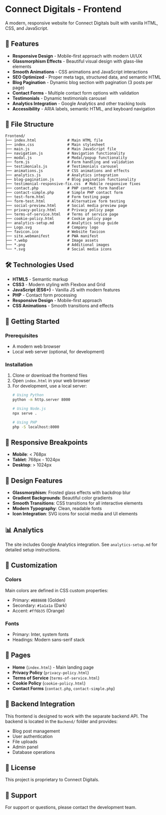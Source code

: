 # Connect Digitals - Frontend

A modern, responsive website for Connect Digitals built with vanilla HTML, CSS, and JavaScript.

## 🚀 Features

- **Responsive Design** - Mobile-first approach with modern UI/UX
- **Glassmorphism Effects** - Beautiful visual design with glass-like elements
- **Smooth Animations** - CSS animations and JavaScript interactions
- **SEO Optimized** - Proper meta tags, structured data, and semantic HTML
- **Blog Pagination** - Dynamic blog section with pagination (3 posts per page)
- **Contact Forms** - Multiple contact form options with validation
- **Testimonials** - Dynamic testimonials carousel
- **Analytics Integration** - Google Analytics and other tracking tools
- **Accessibility** - ARIA labels, semantic HTML, and keyboard navigation

## 📁 File Structure

```
Frontend/
├── index.html              # Main HTML file
├── index.css               # Main stylesheet
├── main.js                 # Main JavaScript file
├── navigation.js           # Navigation functionality
├── modal.js                # Modal/popup functionality
├── form.js                 # Form handling and validation
├── testimonials.js         # Testimonials carousel
├── animations.js           # CSS animations and effects
├── analytics.js            # Analytics integration
├── blog-pagination.js      # Blog pagination functionality
├── testimonial-responsive-fix.css  # Mobile responsive fixes
├── contact.php             # PHP contact form handler
├── contact-simple.php      # Simple PHP contact form
├── test-form.html          # Form testing page
├── form-test.html          # Alternative form testing
├── social-preview.html     # Social media preview page
├── privacy-policy.html     # Privacy policy page
├── terms-of-service.html   # Terms of service page
├── cookie-policy.html      # Cookie policy page
├── analytics-setup.md      # Analytics setup guide
├── Logo.svg                # Company logo
├── favicon.ico             # Website favicon
├── site.webmanifest        # PWA manifest
├── *.webp                  # Image assets
├── *.png                   # Additional images
└── *.svg                   # Social media icons
```

## 🛠️ Technologies Used

- **HTML5** - Semantic markup
- **CSS3** - Modern styling with Flexbox and Grid
- **JavaScript (ES6+)** - Vanilla JS with modern features
- **PHP** - Contact form processing
- **Responsive Design** - Mobile-first approach
- **CSS Animations** - Smooth transitions and effects

## 🚀 Getting Started

### Prerequisites
- A modern web browser
- Local web server (optional, for development)

### Installation
1. Clone or download the frontend files
2. Open `index.html` in your web browser
3. For development, use a local server:
   ```bash
   # Using Python
   python -m http.server 8000
   
   # Using Node.js
   npx serve .
   
   # Using PHP
   php -S localhost:8000
   ```

## 📱 Responsive Breakpoints

- **Mobile**: < 768px
- **Tablet**: 768px - 1024px
- **Desktop**: > 1024px

## 🎨 Design Features

- **Glassmorphism**: Frosted glass effects with backdrop blur
- **Gradient Backgrounds**: Beautiful color gradients
- **Smooth Transitions**: CSS transitions for all interactive elements
- **Modern Typography**: Clean, readable fonts
- **Icon Integration**: SVG icons for social media and UI elements

## 📊 Analytics

The site includes Google Analytics integration. See `analytics-setup.md` for detailed setup instructions.

## 🔧 Customization

### Colors
Main colors are defined in CSS custom properties:
- Primary: `#B8860B` (Golden)
- Secondary: `#1a1a1a` (Dark)
- Accent: `#ff6b35` (Orange)

### Fonts
- Primary: Inter, system fonts
- Headings: Modern sans-serif stack

## 📄 Pages

- **Home** (`index.html`) - Main landing page
- **Privacy Policy** (`privacy-policy.html`)
- **Terms of Service** (`terms-of-service.html`)
- **Cookie Policy** (`cookie-policy.html`)
- **Contact Forms** (`contact.php`, `contact-simple.php`)

## 🔗 Backend Integration

This frontend is designed to work with the separate backend API. The backend is located in the `Backend/` folder and provides:

- Blog post management
- User authentication
- File uploads
- Admin panel
- Database operations

## 📝 License

This project is proprietary to Connect Digitals.

## 🤝 Support

For support or questions, please contact the development team.

